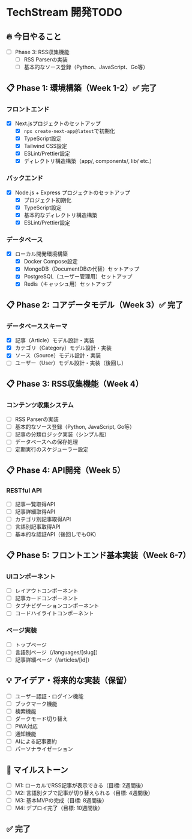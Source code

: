 # TechStream 開発TODO

## 🔥 今日やること
- [ ] Phase 3: RSS収集機能
  - [ ] RSS Parserの実装
  - [ ] 基本的なソース登録（Python、JavaScript、Go等）

## 📋 Phase 1: 環境構築（Week 1-2）✅ **完了**

### フロントエンド
- [x] Next.jsプロジェクトのセットアップ
  - [x] `npx create-next-app@latest`で初期化
  - [x] TypeScript設定
  - [x] Tailwind CSS設定
  - [x] ESLint/Prettier設定
  - [x] ディレクトリ構造構築（app/, components/, lib/ etc.）

### バックエンド
- [x] Node.js + Express プロジェクトのセットアップ
  - [x] プロジェクト初期化
  - [x] TypeScript設定
  - [x] 基本的なディレクトリ構造構築
  - [x] ESLint/Prettier設定

### データベース
- [x] ローカル開発環境構築
  - [x] Docker Compose設定
  - [x] MongoDB（DocumentDBの代替）セットアップ
  - [x] PostgreSQL（ユーザー管理用）セットアップ
  - [x] Redis（キャッシュ用）セットアップ

## 📋 Phase 2: コアデータモデル（Week 3）✅ **完了**

### データベーススキーマ
- [x] 記事（Article）モデル設計・実装
- [x] カテゴリ（Category）モデル設計・実装
- [x] ソース（Source）モデル設計・実装
- [ ] ユーザー（User）モデル設計・実装（後回し）

## 📋 Phase 3: RSS収集機能（Week 4）

### コンテンツ収集システム
- [ ] RSS Parserの実装
- [ ] 基本的なソース登録（Python, JavaScript, Go等）
- [ ] 記事の分類ロジック実装（シンプル版）
- [ ] データベースへの保存処理
- [ ] 定期実行のスケジューラー設定

## 📋 Phase 4: API開発（Week 5）

### RESTful API
- [ ] 記事一覧取得API
- [ ] 記事詳細取得API
- [ ] カテゴリ別記事取得API
- [ ] 言語別記事取得API
- [ ] 基本的な認証API（後回しでもOK）

## 📋 Phase 5: フロントエンド基本実装（Week 6-7）

### UIコンポーネント
- [ ] レイアウトコンポーネント
- [ ] 記事カードコンポーネント
- [ ] タブナビゲーションコンポーネント
- [ ] コードハイライトコンポーネント

### ページ実装
- [ ] トップページ
- [ ] 言語別ページ（/languages/[slug]）
- [ ] 記事詳細ページ（/articles/[id]）

## 💡 アイデア・将来的な実装（保留）
- [ ] ユーザー認証・ログイン機能
- [ ] ブックマーク機能
- [ ] 検索機能
- [ ] ダークモード切り替え
- [ ] PWA対応
- [ ] 通知機能
- [ ] AIによる記事要約
- [ ] パーソナライゼーション

## 🎯 マイルストーン
- [ ] M1: ローカルでRSS記事が表示できる（目標: 2週間後）
- [ ] M2: 言語別タブで記事が切り替えられる（目標: 4週間後）
- [ ] M3: 基本MVPの完成（目標: 8週間後）
- [ ] M4: デプロイ完了（目標: 10週間後）

## ✅ 完了
<!-- 完了したタスクをここに移動 -->
